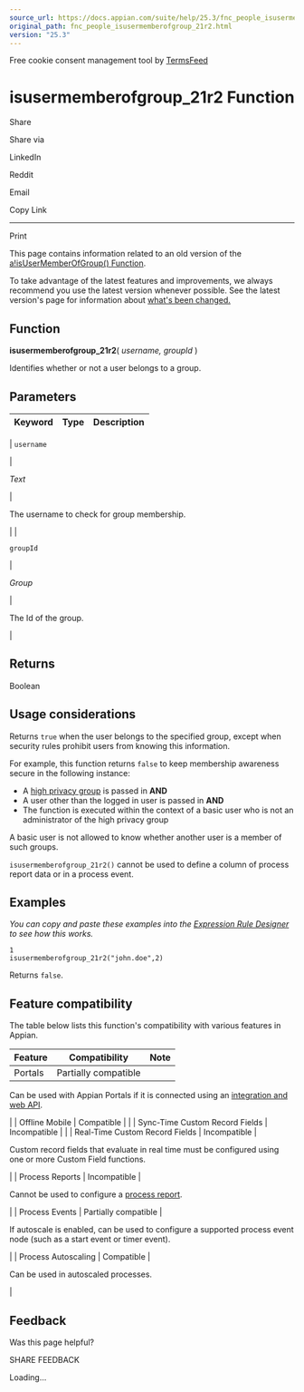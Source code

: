 ```yaml
---
source_url: https://docs.appian.com/suite/help/25.3/fnc_people_isusermemberofgroup_21r2.html
original_path: fnc_people_isusermemberofgroup_21r2.html
version: "25.3"
---
```


Free cookie consent management tool by [TermsFeed](https://www.termsfeed.com/)

# isusermemberofgroup\_21r2 Function

Share

Share via

LinkedIn

Reddit

Email

Copy Link

* * *

Print

This page contains information related to an old version of the [a!isUserMemberOfGroup() Function](/suite/help/25.3/fnc_people_a_isusermemberofgroup.html).

To take advantage of the latest features and improvements, we always recommend you use the latest version whenever possible. See the latest version's page for information about [what's been changed.](/suite/help/25.3/fnc_people_a_isusermemberofgroup.html#Old_Version)

## Function

**isusermemberofgroup\_21r2**( _username, groupId_ )

Identifies whether or not a user belongs to a group.

## Parameters

| Keyword | Type | Description |
| --- | --- | --- |
|
`username`

 |

_Text_

 |

The username to check for group membership.

 |
|

`groupId`

 |

_Group_

 |

The Id of the group.

 |

## Returns

Boolean

## Usage considerations

Returns `true` when the user belongs to the specified group, except when security rules prohibit users from knowing this information.

For example, this function returns `false` to keep membership awareness secure in the following instance:

-   A [high privacy group](Configuring_Security_for_Groups.html#group-privacy-policy) is passed in **AND**
-   A user other than the logged in user is passed in **AND**
-   The function is executed within the context of a basic user who is not an administrator of the high privacy group

A basic user is not allowed to know whether another user is a member of such groups.

`isusermemberofgroup_21r2()` cannot be used to define a column of process report data or in a process event.

## Examples

_You can copy and paste these examples into the [Expression Rule Designer](Expression_Rules.html) to see how this works._

```
1
isusermemberofgroup_21r2("john.doe",2)
```

Returns `false`.

## Feature compatibility

The table below lists this function's compatibility with various features in Appian.

| Feature | Compatibility | Note |
| --- | --- | --- |
| Portals | Partially compatible |
Can be used with Appian Portals if it is connected using an [integration and web API](portals-design.html#using-partially-compatible-functions-and-objects-in-a-portal).

 |
| Offline Mobile | Compatible |  |
| Sync-Time Custom Record Fields | Incompatible |  |
| Real-Time Custom Record Fields | Incompatible |

Custom record fields that evaluate in real time must be configured using one or more Custom Field functions.

 |
| Process Reports | Incompatible |

Cannot be used to configure a [process report](Process_Reports.html).

 |
| Process Events | Partially compatible |

If autoscale is enabled, can be used to configure a supported process event node (such as a start event or timer event).

 |
| Process Autoscaling | Compatible |

Can be used in autoscaled processes.

 |

## Feedback

Was this page helpful?

SHARE FEEDBACK

Loading...